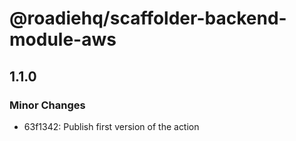 # @roadiehq/scaffolder-backend-module-aws

## 1.1.0

### Minor Changes

- 63f1342: Publish first version of the action
